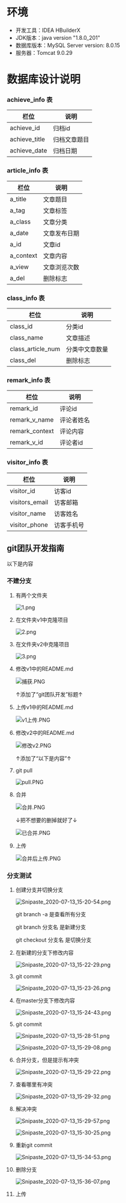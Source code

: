 # 环境
- 开发工具：IDEA  HBuilderX
- JDK版本：java version "1.8.0_201"
- 数据库版本：MySQL Server version: 8.0.15
- 服务器：Tomcat 9.0.29


# 数据库设计说明

### achieve_info 表

| 栏位          | 说明         |
| ------------- | ------------ |
| achieve_id    | 归档id       |
| achieve_title | 归档文章题目 |
| achieve_date  | 归档日期     |

### article_info 表

| 栏位      | 说明         |
| --------- | ------------ |
| a_title   | 文章题目     |
| a_tag     | 文章标签     |
| a_class   | 文章分类     |
| a_date    | 文章发布日期 |
| a_id      | 文章id       |
| a_context | 文章内容     |
| a_view    | 文章浏览次数 |
| a_del     | 删除标志     |

### class_info 表

| 栏位              | 说明           |
| ----------------- | -------------- |
| class_id          | 分类id         |
| class_name        | 文章描述       |
| class_article_num | 分类中文章数量 |
| class_del         | 删除标志       |

### remark_info 表

| 栏位           | 说明       |
| -------------- | ---------- |
| remark_id      | 评论id     |
| remark_v_name  | 评论者姓名 |
| remark_context | 评论内容   |
| remark_v_id    | 评论者id   |


### visitor_info 表

| 栏位           | 说明       |
| -------------- | ---------- |
| visitor_id     | 访客id     |
| visitors_email | 访客邮箱   |
| visitor_name   | 访客姓名   |
| visitor_phone  | 访客手机号 |





## git团队开发指南


以下是内容


### 不建分支
1. 有两个文件夹


    ![1.png](https://i.loli.net/2020/07/10/cFYwLh5ijdRkg9K.png)

2. 在文件夹v1中克隆项目


    ![2.png](https://i.loli.net/2020/07/10/nDzN3UtvkPhoe28.png)

3. 在文件夹v2中克隆项目

    ![3.png](https://i.loli.net/2020/07/10/bKFdlVqZgNBC63t.png)


4. 修改v1中的README.md

    ![捕获.PNG](https://i.loli.net/2020/07/10/d7ZCmnkWIj6v5Gs.png)

    ↑添加了“git团队开发”标题↑


5. 上传v1中的README.md
    
    ![v1上传.PNG](https://i.loli.net/2020/07/10/2zADGfkPp5a6K9x.png)

6. 修改v2中的README.md
    
    ![修改v2.PNG](https://i.loli.net/2020/07/10/W6gaPnO1zf5V8DH.png)

    ↑添加了“以下是内容”↑

7. git pull
    
    ![pull.PNG](https://i.loli.net/2020/07/10/tduNjpGFK2CxQzg.png)


8. 合并


    ![合并.PNG](https://i.loli.net/2020/07/10/QvIZKnCheRkqDwM.png)

    ↓把不想要的删掉就好了↓


    ![已合并.PNG](https://i.loli.net/2020/07/10/UTKQ2YFtbrEeWwi.png)

9. 上传
    
    ![合并后上传.PNG](https://i.loli.net/2020/07/10/ACesYBfS287oj3T.png)



### 分支测试

1. 创建分支并切换分支


    ![Snipaste_2020-07-13_15-20-54.png](https://i.loli.net/2020/07/13/Grm4eUZkdHIq3c9.png)


    git branch -a 是查看所有分支
    
    git branch 分支名    是新建分支

    git checkout 分支名   是切换分支


2. 在新建的分支下修改内容

    ![Snipaste_2020-07-13_15-22-29.png](https://i.loli.net/2020/07/13/1d9HKvOnzw3T7VA.png)


3. git commit


    ![Snipaste_2020-07-13_15-23-26.png](https://i.loli.net/2020/07/13/9sB5qZNMolF2epS.png)

4. 在master分支下修改内容


    ![Snipaste_2020-07-13_15-24-43.png](https://i.loli.net/2020/07/13/ICos9dquTpMeZAb.png)


5. git commit 


    ![Snipaste_2020-07-13_15-28-51.png](https://i.loli.net/2020/07/13/Q7vRJVsM6uSAXFW.png)


    ![Snipaste_2020-07-13_15-29-08.png](https://i.loli.net/2020/07/13/WR2axczSgNnX6bU.png)


6. 合并分支，但是提示有冲突


    ![Snipaste_2020-07-13_15-29-22.png](https://i.loli.net/2020/07/13/dPazNvp3VbXYUeJ.png)


7. 查看哪里有冲突


    ![Snipaste_2020-07-13_15-29-32.png](https://i.loli.net/2020/07/13/HRzmt1jx68SkPiQ.png)


8. 解决冲突


    ![Snipaste_2020-07-13_15-29-57.png](https://i.loli.net/2020/07/13/e9b52f6DmTrtwvX.png)

    ![Snipaste_2020-07-13_15-30-25.png](https://i.loli.net/2020/07/13/chQEpVwI6LCrBFb.png)


9.  重新git commit


    ![Snipaste_2020-07-13_15-34-53.png](https://i.loli.net/2020/07/13/34xICc9hTLXR1zE.png)


10. 删除分支

    ![Snipaste_2020-07-13_15-36-07.png](https://i.loli.net/2020/07/13/jYtVqMCUZN9vOms.png)


11. 上传

